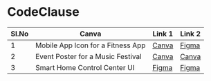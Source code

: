 # CodeClause

|Sl.No|Canva|Link 1|Link 2|
|--|--|--|--|
|1|Mobile App Icon for a Fitness App|[Canva](https://www.canva.com/design/DAF7z3h7srA/N9CRBTbYYJT6mpSgxi861w/edit?utm_content=DAF7z3h7srA&utm_campaign=designshare&utm_medium=link2&utm_source=sharebutton)|[Figma](https://www.figma.com/proto/VNeLNW2GOw9FZA2fLFhimw?node-id=0-1&t=bzl5hBg16k5t4K8U-6)
|2|Event Poster for a Music Festival|[Canva](https://www.canva.com/design/DAF7srLV9NI/5BOO7Q3agdyztvJe8hEPsA/edit?utm_content=DAF7srLV9NI&utm_campaign=designshare&utm_medium=link2&utm_source=sharebutton)|[Canva](https://www.canva.com/design/DAF9YeI1tdw/w0BLP_zlYdVTSQW6lokIVQ/edit?utm_content=DAF9YeI1tdw&utm_campaign=designshare&utm_medium=link2&utm_source=sharebutton)
|3|Smart Home Control Center UI|[Figma](https://www.figma.com/file/QPPGmSciCD9SkC02v4g5Ra/Smart-Home-Control-App?type=design&node-id=0%3A1&mode=design&t=j1ygOmPMlbSDYuRU-1)|[Figma](https://www.figma.com/proto/QPPGmSciCD9SkC02v4g5Ra?node-id=0-1&t=bzl5hBg16k5t4K8U-6)
